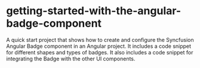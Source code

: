 # getting-started-with-the-angular-badge-component
A quick start project that shows how to create and configure the Syncfusion Angular Badge component in an Angular project. It includes a code snippet for different shapes and types of badges. It also includes a code snippet for integrating the Badge with the other UI components.
